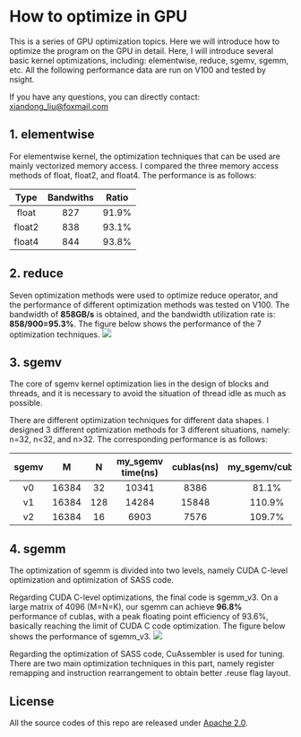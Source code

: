 # How to optimize in GPU
This is a series of GPU optimization topics. Here we will introduce  how to optimize the program on the GPU in detail. Here, I will introduce several basic kernel optimizations, including: elementwise, reduce, sgemv, sgemm, etc. All the following performance data are run on V100 and tested by nsight. 

If you have any questions, you can directly contact: xiandong_liu@foxmail.com

## 1. elementwise
For elementwise kernel, the optimization techniques that can be used are mainly vectorized memory access. I compared the three memory access methods of float, float2, and float4. The performance is as follows:

| Type  |  Bandwiths | Ratio  |
| :------------: | :------------: | :------------: |
|  float | 827  | 91.9%  |
|  float2 | 838  | 93.1%  |
| float4  | 844  | 93.8%  |


## 2. reduce
Seven optimization methods were used to optimize reduce operator, and the performance of different optimization methods was tested on V100. The bandwidth of **858GB/s** is obtained, and the bandwidth utilization rate is: **858/900=95.3%**. The figure below shows the performance of the 7 optimization techniques.
![](https://github.com/Liu-xiandong/How_to_optimize_in_GPU/blob/master/figure/reduce.png?raw=true)

## 3. sgemv
The core of sgemv kernel optimization lies in the design of blocks and threads, and it is necessary to avoid the situation of thread idle as much as possible.

There are different optimization techniques for different data shapes. I designed 3 different optimization methods for 3 different situations, namely: n=32, n<32, and n>32. The corresponding performance is as follows:

| sgemv  | M  | N  |  my_sgemv time(ns) | cublas(ns)  | my_sgemv/cublas  |
| :------------: | :------------: | :------------: | :------------: | :------------: | :------------: |
| v0  | 16384  | 32  | 10341  |  8386 | 81.1%  |
| v1  | 16384  |  128 | 14284  | 15848  |  110.9% |
| v2  | 16384  | 16  | 6903  | 7576  |  109.7% |

## 4. sgemm
The optimization of sgemm is divided into two levels, namely CUDA
C-level optimization and optimization of SASS code.

Regarding CUDA C-level optimizations, the final code is sgemm_v3. On a large matrix of 4096 (M=N=K), our sgemm can achieve **96.8%** performance of cublas, with a peak floating point efficiency of 93.6%, basically reaching the limit of CUDA C code optimization. The figure below shows the performance of sgemm_v3.
![](https://github.com/Liu-xiandong/How_to_optimize_in_GPU/blob/master/figure/sgemm.png?raw=true)

Regarding the optimization of SASS code, CuAssembler is used for tuning. There are two main optimization techniques in this part, namely register remapping and instruction rearrangement to obtain better .reuse flag layout.

## License
All the source codes of this repo are released under [Apache 2.0](http://www.apache.org/licenses/LICENSE-2.0).
